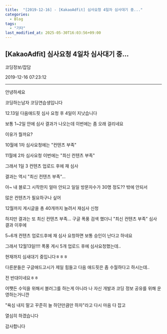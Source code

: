 ```yaml
---
title:  "[2019-12-16] - [KakaoAdfit] 심사요청 4일차 심사대기 중..."
categories:
  - Blog
tags:
  - "기타"
last_modified_at: 2025-05-30T16:03:56+09:00
---
```


## [KakaoAdfit] 심사요청 4일차 심사대기 중...

코딩정보/잡담

2019-12-16 07:23:12

* * *

안녕하세요

코딩하는남자 코딩연습생입니다

12.13일 다음애드핏 심사 요청 후 4일이 지낫습니다

보통 1~2일 안에 심사 결과가 나오는데 이번에는 좀 오래 걸리네요

이유가 뭘까요?

10월에 1차 심사요청에는 "컨텐츠 부족"

11월에 2차 심사요청 이번에는 "최신 컨텐츠 부족"

그래서 1일 3 컨텐츠 업로드 후에 재 심사

결과는 역시 "최신 컨텐츠 부족"...

아~ 내 블로그 시작한지 얼마 안되고 일일 방문자수가 30명 정도?? 밖에 안되서

많은 컨텐츠가 필요하구나 싶어

12월까지 게시글을 총 40개까지 늘려서 재심사 신청

하지만 결과는 또 최신 컨텐츠 부족... 구글 폭풍 검색 했더니 "최신 컨텐츠 부족" 심사 결과 이후에

5~6개 컨텐츠 업로드후에 재 심사 요청하면 보통 승인이 난다고 하네요

그래서 12월13일!!!! 폭풍 게시 5개 업로드 후에 심사요청했는데..

현재까지 심새대기 중입니다ㅎㅎㅎ

다른분들은 구글애드고시가 제일 힘들고 다음 애드핏은 좀 수월하다고 하시는데..

전 반대이네요ㅎㅎ

어쨋든 수익을 위해서 블러그를 하는게 아니라 나 자신 개발과 코딩 정보 공유를 위해 운영하는거니깐

"욕심 내지 말고 꾸준히 늘 하던만큼만 하자"라고 다시 마음 다 잡고

열심히 하겠습니다

감사합니다

  

